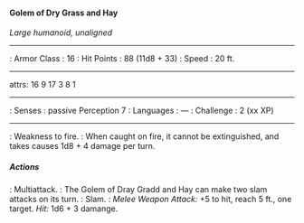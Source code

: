 #### Golem of Dry Grass and Hay
*Large humanoid, unaligned*
___
: Armor Class : 16
: Hit Points : 88 (11d8 + 33)
: Speed : 20 ft.
___
attrs: 16 9 17 3 8 1
___
: Senses : passive Perception 7
: Languages : —
: Challenge : 2 (xx XP)
___
: Weakness to fire. : When caught on fire, it cannot be extinguished, and takes causes 1d8 + 4 damage per turn.
##### Actions
: Multiattack. : The Golem of Dray Gradd and Hay can make two slam attacks on its turn.
: Slam. : *Melee Weapon Attack:* +5 to hit, reach 5 ft., one target. *Hit:* 1d6 + 3 damange.

